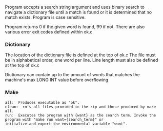 Program accepts a search string argument and uses binary search to navigate a dictionary file until a match is found or
it is determined that no match exists.  Program is case sensitive.
<br>

Program returns 0 if the given word is found, 99 if not. There are also various error exit codes defined within ok.c

### Dictionary
The location of the dictionary file is defined at the top of ok.c The file must be in alphabetical order, one word per line. Line length must also be defined at the top
of ok.c
                    
Dictionary can contain up to the amount of words that matches the machine's max LONG INT value before overflowing

### Make

    all:  Produces executable as "ok".
    clean:  rm's all files provided in the zip and those produced by make all. 
    run:  Executes the program with {want} as the search term. Invoke the program with "make run want={search_term}" or 
    initialize and export the environmental variable "want".